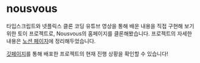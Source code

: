 # nousvous

타입스크립트와 넷플릭스 클론 코딩 유튜브 영상을 통해 배운 내용을 직접 구현해 보기 위한 토이 프로젝트로, Nousvous의 홈페이지를 클론해봤습니다. 
프로젝트의 자세한 내용은 [노션 페이지](https://bit.ly/3ebsItX)에 정리해두었습니다.

[깃페이지](https://river9028.github.io/nousvous)를 통해 배포한 프로젝트의 현재 진행 상황을 확인할 수 있습니다!
